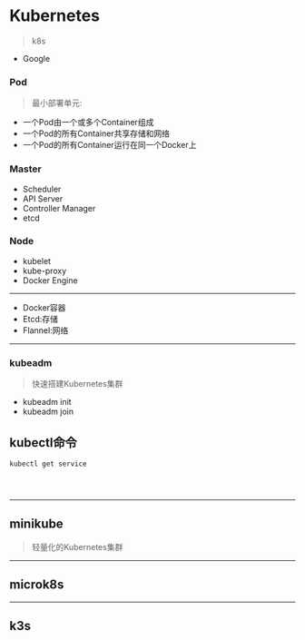 
# Kubernetes
> k8s
- Google



### Pod
> 最小部署单元:
- 一个Pod由一个或多个Container组成
- 一个Pod的所有Container共享存储和网络
- 一个Pod的所有Container运行在同一个Docker上


### Master

- Scheduler
- API Server
- Controller Manager
- etcd



### Node
- kubelet
- kube-proxy
- Docker Engine

---
- Docker容器
- Etcd:存储
- Flannel:网络

---
### kubeadm
> 快速搭建Kubernetes集群
- kubeadm init
- kubeadm join


## kubectl命令

```
kubectl get service




```

---


## minikube
> 轻量化的Kubernetes集群





---
## microk8s



---
## k3s